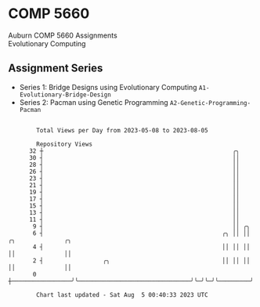 # COMP 5660
Auburn COMP 5660 Assignments  
Evolutionary Computing

## Assignment Series
- Series 1: Bridge Designs using Evolutionary Computing `A1-Evolutionary-Bridge-Design`
- Series 2: Pacman using Genetic Programming `A2-Genetic-Programming-Pacman`

```

        Total Views per Day from 2023-05-08 to 2023-08-05

        Repository Views
      32 ┼                                                      ╭╮
      30 ┤                                                      ││
      28 ┤                                                      ││
      26 ┤                                                      ││
      23 ┤                                                      ││
      21 ┤                                                      ││
      19 ┤                                                      ││
      17 ┤                                                      ││
      15 ┤                                                      ││
      13 ┤                                                      ││
      11 ┤                                                      ││
       9 ┤                                                      ││ ╭╮
       6 ┤                                                   ╭╮ ││ ││         ╭╮              ╭╮
       4 ┤                                                   ││ ││ ││         ││              ││
       2 ┤                 ╭╮                                ││ ││ ││         ││              ││
       0 ┼─────────────────╯╰────────────────────────────────╯╰─╯╰─╯╰─────────╯╰──────────────╯╰───

        Chart last updated - Sat Aug  5 00:40:33 2023 UTC
        
```

